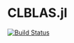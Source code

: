 # CLBLAS.jl

[![Build Status](https://travis-ci.org/ekobir/CLBLAS.jl.png)](https://travis-ci.org/ekobir/CLBLAS.jl)
